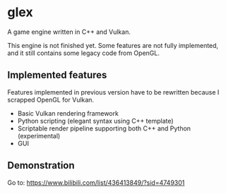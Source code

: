# glex
A game engine written in C++ and Vulkan.

This engine is not finished yet. Some features are not fully implemented, and it still contains some legacy code from OpenGL.

## Implemented features
Features implemented in previous version have to be rewritten because I scrapped OpenGL for Vulkan.
* Basic Vulkan rendering framework
* Python scripting (elegant syntax using C++ template)
* Scriptable render pipeline supporting both C++ and Python (experimental)
* GUI

## Demonstration
Go to: https://www.bilibili.com/list/436413849/?sid=4749301
